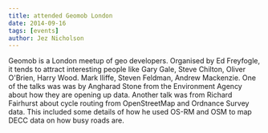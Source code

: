 ```yaml
---
title: attended Geomob London
date: 2014-09-16
tags: [events]
author: Jez Nicholson
---
```

​​​​Geomob is a London meetup of geo developers. Organised by Ed Freyfogle, i​t tends to attract interesting people like Gary Gale, Steve Chilton, Oliver O'Brien, Harry ​Wood.​ Mark Iliffe, ​Steven Feldman, Andrew Mackenzie​​.
One of the talks was was by Angharad Stone from the Environment Agency about how they are opening up data. 
Another talk was from Richard Fairhurst about cycle routing from OpenStreetMap and Ordnance Survey data​. This included some details of how he used OS-RM and OSM to map DECC data on how busy roads are.